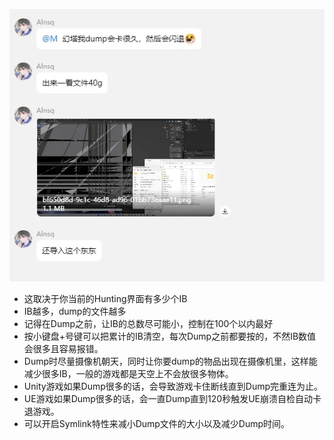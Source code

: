 ![alt text](figures/image.png)

- 这取决于你当前的Hunting界面有多少个IB
- IB越多，dump的文件越多
- 记得在Dump之前，让IB的总数尽可能小，控制在100个以内最好
- 按小键盘+号键可以把累计的IB清空，每次Dump之前都要按的，不然IB数值会很多且容易报错。
- Dump时尽量摄像机朝天，同时让你要dump的物品出现在摄像机里，这样能减少很多IB，一般的游戏都是天空上不会放很多物体。
- Unity游戏如果Dump很多的话，会导致游戏卡住断线直到Dump完重连为止。
- UE游戏如果Dump很多的话，会一直Dump直到120秒触发UE崩溃自检自动卡退游戏。
- 可以开启Symlink特性来减小Dump文件的大小以及减少Dump时间。

